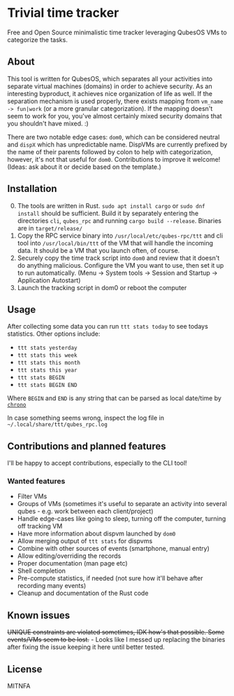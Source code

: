 # Trivial time tracker

Free and Open Source minimalistic time tracker leveraging QubesOS VMs to categorize the tasks.

## About

This tool is written for QubesOS, which separates all your activities into separate virtual machines (domains) in order to achieve security. As an interesting byproduct, it achieves nice organization of life as well. If the separation mechanism is used properly, there exists mapping from `vm_name -> fun|work` (or a more granular categorization). If the mapping doesn't seem to work for you, you've almost certainly mixed security domains that you shouldn't have mixed. :)

There are two notable edge cases: `dom0`, which can be considered neutral and `dispX` which has unpredictable name. DispVMs are currently prefixed by the name of their parents followed by colon to help with categorization, however, it's not that useful for `dom0`. Contributions to improve it welcome! (Ideas: ask about it or decide based on the template.)

## Installation

0. The tools are written in Rust. `sudo apt install cargo` or `sudo dnf install` should be sufficient. Build it by separately entering the directories `cli`, `qubes_rpc` and running `cargo build --release`. Binaries are in `target/release/`
1. Copy the RPC service binary into `/usr/local/etc/qubes-rpc/ttt` and cli tool into `/usr/local/bin/ttt` of the VM that will handle the incoming data. It should be a VM that you launch often, of course.
2. Securely copy the time track script into `dom0` and review that it doesn't do anything malicious. Configure the VM you want to use, then set it up to run automatically. (Menu -> System tools -> Session and Startup -> Application Autostart)
3. Launch the tracking script in dom0 or reboot the computer

## Usage

After collecting some data you can run `ttt stats today` to see todays statistics. Other options include:

* `ttt stats yesterday`
* `ttt stats this week`
* `ttt stats this month`
* `ttt stats this year`
* `ttt stats BEGIN`
* `ttt stats BEGIN END`

Where `BEGIN` and `END` is any string that can be parsed as local date/time by [`chrono`](https://crates.io/crates/chrono)

In case something seems wrong, inspect the log file in `~/.local/share/ttt/qubes_rpc.log`

## Contributions and planned features

I'll be happy to accept contributions, especially to the CLI tool!

### Wanted features

* Filter VMs
* Groups of VMs (sometimes it's useful to separate an activity into several qubes - e.g. work between each client/project)
* Handle edge-cases like going to sleep, turning off the computer, turning off tracking VM
* Have more information about dispvm launched by `dom0`
* Allow merging output of `ttt stats` for dispvms
* Combine with other sources of events (smartphone, manual entry)
* Allow editing/overriding the records
* Proper documentation (man page etc)
* Shell completion
* Pre-compute statistics, if needed (not sure how it'll behave after recording many events)
* Cleanup and documentation of the Rust code

## Known issues

~~UNIQUE constraints are violated sometimes, IDK how's that possible. Some events/VMs seem to be lost.~~ - Looks like I messed up replacing the binaries after fixing the issue keeping it here until better tested.

## License

MITNFA
